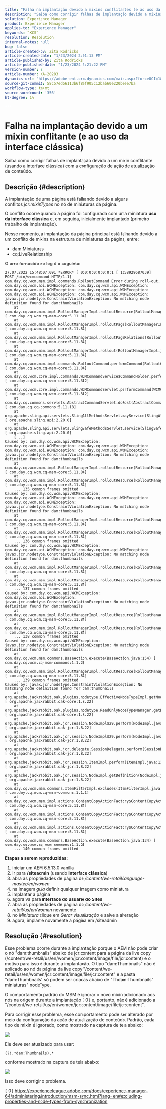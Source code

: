 ```yaml
---
title: "Falha na implantação devido a mixins conflitantes (e ao uso da interface clássica)"
description: "Saiba como corrigir falhas de implantação devido a mixins conflitantes (usando a interface clássica)"
solution: Experience Manager
product: Experience Manager
applies-to: "Experience Manager"
keywords: “KCS”
resolution: Resolution
internal-notes: null
bug: false
article-created-by: Zita Rodricks
article-created-date: "1/23/2024 2:01:13 PM"
article-published-by: Zita Rodricks
article-published-date: "1/23/2024 2:21:22 PM"
version-number: 2
article-number: KA-20283
dynamics-url: "https://adobe-ent.crm.dynamics.com/main.aspx?forceUCI=1&pagetype=entityrecord&etn=knowledgearticle&id=13e33cd9-f7b9-ee11-a569-6045bd006b3d"
source-git-commit: 58c57ed56113b6f8ef905c12bab60e220beee7ba
workflow-type: tm+mt
source-wordcount: '356'
ht-degree: 1%

---
```


# Falha na implantação devido a um mixin conflitante (e ao uso da interface clássica)


Saiba como corrigir falhas de implantação devido a um mixin conflitante (usando a interface clássica) com a configuração de ação de atualização de conteúdo.

## Descrição {#description}


A implantação de uma página está falhando devido a alguns conflitos *jcr:mixinTypes* no nó de miniaturas da página.

O conflito ocorre quando a página foi configurada com uma miniatura <b>uso da interface clássica</b> e, em seguida, inicialmente implantado (primeiro trabalho de implantação).

Nesse momento, a implantação da página principal está falhando devido a um conflito de mixins na estrutura de miniaturas da página, entre:

- dam:Miniaturas
- cq:LiveRelationship


O erro fornecido no log é o seguinte:


```
27.07.2022 15:48:07.091 *ERROR* [ 0:0:0:0:0:0:0:1 [ 1658929687039]  POST /bin/wcmcommand HTTP/1.1]  com.day.cq.wcm.msm.impl.commands.RolloutCommand Error during roll-out.
com.day.cq.wcm.api.WCMException: com.day.cq.wcm.api.WCMException: com.day.cq.wcm.api.WCMException: com.day.cq.wcm.api.WCMException: com.day.cq.wcm.api.WCMException: com.day.cq.wcm.api.WCMException: javax.jcr.nodetype.ConstraintViolationException: No matching node definition found for dam:thumbnails
    at com.day.cq.wcm.msm.impl.RolloutManagerImpl.rolloutResource(RolloutManagerImpl.java:824) [ com.day.cq.wcm.cq-msm-core:5.11.84] 
    at com.day.cq.wcm.msm.impl.RolloutManagerImpl.rolloutPage(RolloutManagerImpl.java:693) [ com.day.cq.wcm.cq-msm-core:5.11.84] 
    at com.day.cq.wcm.msm.impl.RolloutManagerImpl.rolloutPageRelations(RolloutManagerImpl.java:624) [ com.day.cq.wcm.cq-msm-core:5.11.84] 
    at com.day.cq.wcm.msm.impl.RolloutManagerImpl.rollout(RolloutManagerImpl.java:515) [ com.day.cq.wcm.cq-msm-core:5.11.84] 
    at com.day.cq.wcm.msm.impl.commands.RolloutCommand.performCommand(RolloutCommand.java:153) [ com.day.cq.wcm.cq-msm-core:5.11.84] 
    at com.day.cq.wcm.core.impl.commands.WCMCommandService$CommandHolder.performCommand(WCMCommandService.java:178) [ com.day.cq.wcm.cq-wcm-core:5.11.312] 
    at com.day.cq.wcm.core.impl.commands.WCMCommandServlet.performCommand(WCMCommandServlet.java:120) [ com.day.cq.wcm.cq-wcm-core:5.11.312] 
    at com.day.cq.commons.servlets.AbstractCommandServlet.doPost(AbstractCommandServlet.java:49) [ com.day.cq.cq-commons:5.11.18] 
    at org.apache.sling.api.servlets.SlingAllMethodsServlet.mayService(SlingAllMethodsServlet.java:146) [ org.apache.sling.api:2.20.0] 
    at org.apache.sling.api.servlets.SlingSafeMethodsServlet.service(SlingSafeMethodsServlet.java:342) [ org.apache.sling.api:2.20.0] 
    [ ..] 
Caused by: com.day.cq.wcm.api.WCMException: com.day.cq.wcm.api.WCMException: com.day.cq.wcm.api.WCMException: com.day.cq.wcm.api.WCMException: com.day.cq.wcm.api.WCMException: javax.jcr.nodetype.ConstraintViolationException: No matching node definition found for dam:thumbnails
    at com.day.cq.wcm.msm.impl.RolloutManagerImpl.rolloutResource(RolloutManagerImpl.java:824) [ com.day.cq.wcm.cq-msm-core:5.11.84] 
    at com.day.cq.wcm.msm.impl.RolloutManagerImpl.rolloutResource(RolloutManagerImpl.java:811) [ com.day.cq.wcm.cq-msm-core:5.11.84] 
    ... 135 common frames omitted
Caused by: com.day.cq.wcm.api.WCMException: com.day.cq.wcm.api.WCMException: com.day.cq.wcm.api.WCMException: com.day.cq.wcm.api.WCMException: javax.jcr.nodetype.ConstraintViolationException: No matching node definition found for dam:thumbnails
    at com.day.cq.wcm.msm.impl.RolloutManagerImpl.rolloutResource(RolloutManagerImpl.java:824) [ com.day.cq.wcm.cq-msm-core:5.11.84] 
    at com.day.cq.wcm.msm.impl.RolloutManagerImpl.rolloutResource(RolloutManagerImpl.java:811) [ com.day.cq.wcm.cq-msm-core:5.11.84] 
    ... 136 common frames omitted
Caused by: com.day.cq.wcm.api.WCMException: com.day.cq.wcm.api.WCMException: com.day.cq.wcm.api.WCMException: javax.jcr.nodetype.ConstraintViolationException: No matching node definition found for dam:thumbnails
    at com.day.cq.wcm.msm.impl.RolloutManagerImpl.rolloutResource(RolloutManagerImpl.java:824) [ com.day.cq.wcm.cq-msm-core:5.11.84] 
    at com.day.cq.wcm.msm.impl.RolloutManagerImpl.rolloutResource(RolloutManagerImpl.java:811) [ com.day.cq.wcm.cq-msm-core:5.11.84] 
    ... 137 common frames omitted
Caused by: com.day.cq.wcm.api.WCMException: com.day.cq.wcm.api.WCMException: javax.jcr.nodetype.ConstraintViolationException: No matching node definition found for dam:thumbnails
    at com.day.cq.wcm.msm.impl.RolloutManagerImpl.rolloutResource(RolloutManagerImpl.java:824) [ com.day.cq.wcm.cq-msm-core:5.11.84] 
    at com.day.cq.wcm.msm.impl.RolloutManagerImpl.rolloutResource(RolloutManagerImpl.java:811) [ com.day.cq.wcm.cq-msm-core:5.11.84] 
    ... 138 common frames omitted
Caused by: com.day.cq.wcm.api.WCMException: javax.jcr.nodetype.ConstraintViolationException: No matching node definition found for dam:thumbnails
    at com.day.cq.wcm.msm.commons.BaseAction.execute(BaseAction.java:154) [ com.day.cq.wcm.cq-msm-commons:1.1.2] 
    at com.day.cq.wcm.msm.impl.RolloutManagerImpl.rolloutResource(RolloutManagerImpl.java:790) [ com.day.cq.wcm.cq-msm-core:5.11.84] 
    ... 139 common frames omitted
Caused by: javax.jcr.nodetype.ConstraintViolationException: No matching node definition found for dam:thumbnails
    at org.apache.jackrabbit.oak.plugins.nodetype.EffectiveNodeTypeImpl.getNodeDefinition(EffectiveNodeTypeImpl.java:454) [ org.apache.jackrabbit.oak-core:1.8.22] 
    at org.apache.jackrabbit.oak.plugins.nodetype.ReadOnlyNodeTypeManager.getDefinition(ReadOnlyNodeTypeManager.java:396) [ org.apache.jackrabbit.oak-core:1.8.22] 
    at org.apache.jackrabbit.oak.jcr.session.NodeImpl$29.perform(NodeImpl.java:1031) [ org.apache.jackrabbit.oak-jcr:1.8.22] 
    at org.apache.jackrabbit.oak.jcr.session.NodeImpl$29.perform(NodeImpl.java:1023) [ org.apache.jackrabbit.oak-jcr:1.8.22] 
    at org.apache.jackrabbit.oak.jcr.delegate.SessionDelegate.perform(SessionDelegate.java:207) [ org.apache.jackrabbit.oak-jcr:1.8.22] 
    at org.apache.jackrabbit.oak.jcr.session.ItemImpl.perform(ItemImpl.java:112) [ org.apache.jackrabbit.oak-jcr:1.8.22] 
    at org.apache.jackrabbit.oak.jcr.session.NodeImpl.getDefinition(NodeImpl.java:1023) [ org.apache.jackrabbit.oak-jcr:1.8.22] 
    at com.day.cq.wcm.msm.commons.ItemFilterImpl.excludes(ItemFilterImpl.java:91) [ com.day.cq.wcm.cq-msm-commons:1.1.2] 
    at com.day.cq.wcm.msm.impl.actions.ContentCopyActionFactory$ContentCopyAction.applyFilters(ContentCopyActionFactory.java:293) [ com.day.cq.wcm.cq-msm-core:5.11.84] 
    at com.day.cq.wcm.msm.impl.actions.ContentCopyActionFactory$ContentCopyAction.createCopy(ContentCopyActionFactory.java:245) [ com.day.cq.wcm.cq-msm-core:5.11.84] 
    at com.day.cq.wcm.msm.impl.actions.ContentCopyActionFactory$ContentCopyAction.doExecute(ContentCopyActionFactory.java:208) [ com.day.cq.wcm.cq-msm-core:5.11.84] 
    at com.day.cq.wcm.msm.commons.BaseAction.execute(BaseAction.java:134) [ com.day.cq.wcm.cq-msm-commons:1.1.2] 
    ... 140 common frames omitted
```


<b>Etapas a serem reproduzidas:</b>

1. iniciar um AEM 6.5.13.0 vanilla
2. ir para <b>/siteadmin</b> (usando <b>Interface clássica</b>)
3. abra as propriedades de página de */content/we-retail/language-master/en/women*
4. na imagem *guia* definir qualquer imagem como miniatura
5. implantar a página
6. agora vá para <b>Interface do usuário do Sites</b>
7. abra as propriedades de página do */content/we-retail/us/en/women* novamente
8. no *Miniatura* clique em *Gerar visualização* e salve a alteração
9. agora, implante novamente a página em /siteadmin



## Resolução {#resolution}


Esse problema ocorre durante a implantação porque o AEM não pode criar o nó &quot;dam:thumbnails&quot; abaixo de jcr:content para a página da live copy (/content/we-retail/us/en/women/jcr:content/image/file/jcr:content) e o motivo para isso é durante a implantação. O tipo &quot;dam:Thumbnails&quot; não é aplicado ao nó da página da live copy &quot;/content/we-retail/us/en/women/jcr:content/image/file/jcr:content&quot; e a pasta &quot;dam:Thumbnails&quot; só podem ser criadas abaixo de &quot;Thdam:Thumbnails&quot; miniaturas&quot; nodeType.

O comportamento padrão do MSM é ignorar o novo mixin adicionado aos nós na origem durante a implantação `[` 0`]`  e, portanto, não é adicionado a &quot;/content/we-retail/us/en/women/jcr:content/image/file/jcr:content&quot;.

Para corrigir esse problema, esse comportamento pode ser alterado por meio da configuração da ação de atualização de conteúdo.
Padrão, cada tipo de mixin é ignorado, como mostrado na captura de tela abaixo:

![](assets/6e22f175-e313-ed11-b83d-002248086a27.png)

Ele deve ser atualizado para usar:


```
(?!.*dam:Thumbnails).*
```


conforme mostrado na captura de tela abaixo:

![](assets/4d5f7db7-e313-ed11-b83d-002248086a27.png)

Isso deve corrigir o problema.

`[` 0`]` https://experienceleague.adobe.com/docs/experience-manager-64/administering/introduction/msm-sync.html?lang=en#excluding-properties-and-node-types-from-synchronization
